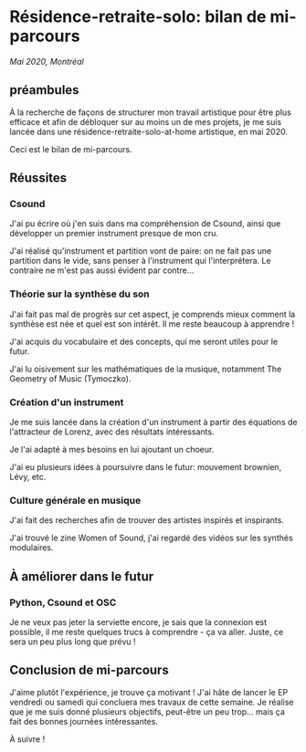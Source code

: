 # Résidence-retraite-solo: bilan de mi-parcours
*Mai 2020, Montréal*

## préambules

À la recherche de façons de structurer mon travail artistique pour être plus efficace et afin de débloquer sur au moins un de mes projets, je me suis lancée dans une résidence-retraite-solo-at-home artistique, en mai 2020.

Ceci est le bilan de mi-parcours.

## Réussites

### Csound

J'ai pu écrire où j'en suis dans ma compréhension de Csound, ainsi que développer un premier instrument presque de mon cru.

J'ai réalisé qu'instrument et partition vont de paire: on ne fait pas une partition dans le vide, sans penser à l'instrument qui l'interprétera. Le contraire ne m'est pas aussi évident par contre...

### Théorie sur la synthèse du son

J'ai fait pas mal de progrès sur cet aspect, je comprends mieux comment la synthèse est née et quel est son intérêt. Il me reste beaucoup à apprendre ! 

J'ai acquis du vocabulaire et des concepts, qui me seront utiles pour le futur.

J'ai lu oisivement sur les mathématiques de la musique, notamment The Geometry of Music (Tymoczko).

### Création d'un instrument

Je me suis lancée dans la création d'un instrument à partir des équations de l'attracteur de Lorenz, avec des résultats intéressants.

Je l'ai adapté à mes besoins en lui ajoutant un choeur.

J'ai eu plusieurs idées à poursuivre dans le futur: mouvement brownien, Lévy, etc.

### Culture générale en musique

J'ai fait des recherches afin de trouver des artistes inspirés et inspirants.

J'ai trouvé le zine Women of Sound, j'ai regardé des vidéos sur les synthés modulaires.

## À améliorer dans le futur

### Python, Csound et OSC

Je ne veux pas jeter la serviette encore, je sais que la connexion est possible, il me reste quelques trucs à comprendre - ça va aller. Juste, ce sera un peu plus long que prévu !


## Conclusion de mi-parcours

J'aime plutôt l'expérience, je trouve ça motivant ! J'ai hâte de lancer le EP vendredi ou samedi qui concluera mes travaux de cette semaine. Je réalise que je me suis donné plusieurs objectifs, peut-être un peu trop... mais ça fait des bonnes journées intéressantes.

À suivre !








